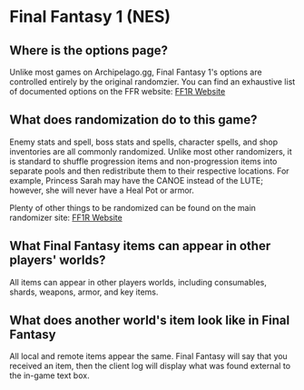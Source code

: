 # Final Fantasy 1 (NES)

## Where is the options page?

Unlike most games on Archipelago.gg, Final Fantasy 1's options are controlled entirely by the original randomzier. You
can find an exhaustive list of documented options on the FFR
website: [FF1R Website](https://finalfantasyrandomizer.com/)

## What does randomization do to this game?

Enemy stats and spell, boss stats and spells, character spells, and shop inventories are all commonly randomized. Unlike 
most other randomizers, it is standard to shuffle progression items and non-progression items into separate pools 
and then redistribute them to their respective locations. For example, Princess Sarah may have the CANOE instead 
of the LUTE; however, she will never have a Heal Pot or armor. 

Plenty of other things to be randomized can be found on the main randomizer site: 
[FF1R Website](https://finalfantasyrandomizer.com/)

## What Final Fantasy items can appear in other players' worlds?

All items can appear in other players worlds, including consumables, shards, weapons, armor, and key items.

## What does another world's item look like in Final Fantasy

All local and remote items appear the same. Final Fantasy will say that you received an item, then the client log will 
display what was found external to the in-game text box.

